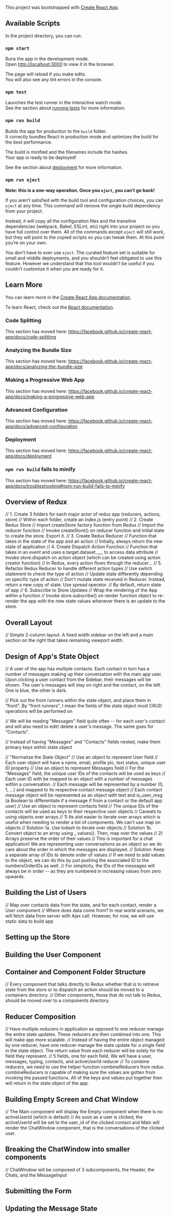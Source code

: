 This project was bootstrapped with [Create React App](https://github.com/facebook/create-react-app).

## Available Scripts

In the project directory, you can run:

### `npm start`

Runs the app in the development mode.<br />
Open [http://localhost:3000](http://localhost:3000) to view it in the browser.

The page will reload if you make edits.<br />
You will also see any lint errors in the console.

### `npm test`

Launches the test runner in the interactive watch mode.<br />
See the section about [running tests](https://facebook.github.io/create-react-app/docs/running-tests) for more information.

### `npm run build`

Builds the app for production to the `build` folder.<br />
It correctly bundles React in production mode and optimizes the build for the best performance.

The build is minified and the filenames include the hashes.<br />
Your app is ready to be deployed!

See the section about [deployment](https://facebook.github.io/create-react-app/docs/deployment) for more information.

### `npm run eject`

**Note: this is a one-way operation. Once you `eject`, you can’t go back!**

If you aren’t satisfied with the build tool and configuration choices, you can `eject` at any time. This command will remove the single build dependency from your project.

Instead, it will copy all the configuration files and the transitive dependencies (webpack, Babel, ESLint, etc) right into your project so you have full control over them. All of the commands except `eject` will still work, but they will point to the copied scripts so you can tweak them. At this point you’re on your own.

You don’t have to ever use `eject`. The curated feature set is suitable for small and middle deployments, and you shouldn’t feel obligated to use this feature. However we understand that this tool wouldn’t be useful if you couldn’t customize it when you are ready for it.

## Learn More

You can learn more in the [Create React App documentation](https://facebook.github.io/create-react-app/docs/getting-started).

To learn React, check out the [React documentation](https://reactjs.org/).

### Code Splitting

This section has moved here: https://facebook.github.io/create-react-app/docs/code-splitting

### Analyzing the Bundle Size

This section has moved here: https://facebook.github.io/create-react-app/docs/analyzing-the-bundle-size

### Making a Progressive Web App

This section has moved here: https://facebook.github.io/create-react-app/docs/making-a-progressive-web-app

### Advanced Configuration

This section has moved here: https://facebook.github.io/create-react-app/docs/advanced-configuration

### Deployment

This section has moved here: https://facebook.github.io/create-react-app/docs/deployment

### `npm run build` fails to minify

This section has moved here: https://facebook.github.io/create-react-app/docs/troubleshooting#npm-run-build-fails-to-minify


## Overview of Redux
// 1. Create 3 folders for each major actor of redux app (reducers, actions, store)
    // Within each folder, create an index.js (entry point)
// 2. Create Redux Store
    // Import createStore factory function from Redux
    // Import the reducer function
    // Invoke createStore() on reducer function and initial state to create the store. Export it.
// 3. Create Redux Reducer
    // Function that takes in the state of the app and an action
    // Initially, always return the new state of application
// 4. Create Dispatch Action Function
    // Function that takes in an event and uses e.target.dataset.___ to access data attribute
    // Invoke store.dispatch on action object (which can be created using action creator function) 
    // In Redux, every action flows through the reducer... 
// 5. Refactor Redux Reducer to handle different action types
    // Use switch statement to check the type of action
    // Update state differently depending on specific type of action
    // Don't mutate state received in Reducer. Instead, return a new copy of state. Use spread operator. 
    // By default, return state of app
// 6. Subscribe to Store Updates
    // Wrap the rendering of the App within a function 
    // Invoke store.subscribe() on render function object to re-render the app with the new state values whenever there is an update to the store. 

## Overall Layout
// Simple 2-column layout. A fixed width sidebar on the left and a main section on the right that takes remaining viewport width. 

## Design of App's State Object
// A user of the app has multiple contacts. Each contact in turn has a number of messages making up their conversation with the main app user. Upon clicking a user contact from the Sidebar, their messages will be shown. The user's messages will stay on right and the contact, on the left. One is blue, the other is dark.

// Pick out the front runners within the state object, and place them in "front". By "front runners", I mean the fields of the state object most CRUD operations will be performed on

// We will be reading "Messages" field quite often -- for each user's contact and will also need to edit/ delete a user's message. The same goes for "Contacts".

// Instead of having "Messages" and "Contacts" fields nested, make them primary keys within state object

// "Normalize the State Object"
    // Use an object to represent User field
        // Each user object will have a name, email, profile pic, text status, unique user ID property
    // Use an object to represent Messages field
        // For the "Messages" field, the unique user IDs of the contacts will be used as keys 
        // Each user ID with be mapped to an object with a number of messages within a conversation. 
        // Each message will be represented by a number (0, 1, ...) and mapped to its respective contact message object
        // Each contact message object will be represented as an object with text and is_user_msg (a Boolean to differentiate if a message if from a contact or the default app user) 
    // Use an object to represent contacts field
        // The unique IDs of the contacts will be used as keys to their respective user objects
    // Caveats to using objects over arrays
        // 1) Its alot easier to iterate over arrays which is useful when needing to render a list of components. We can't use map on objects
            // Solution 1a. Use lodash to iterate over objects
            // Solution 1b. Convert object to an array using _.values(). Then, map over the values
        // 2) Arrays preserve the order of their values
            // This is important for a chat application! We are representing user conversations as an object so we do care about the order in which the messages are displayed.
            // Solution: Keep a separate array of IDs to denote order of values 
                // If we need to add values to the object, we can do this by just pushing the associated ID to the numbersOrderIDs as well. 
            // For simplicity, the IDs of the messages will always be in order -- as they are numbered in increasing values from zero upwards.   


## Building the List of Users
// Map over contacts data from the state, and for each contact, render a User component
// Where does data come from? In real world scenario, we will fetch data from server with Ajax call. However, for now, we will use static data to build app

## Setting up the Store

## Building the User Component

## Container and Component Folder Structure
// Every component that talks directly to Redux whether that is to retrieve state from the store or to dispatch an action should be moved to a containers directory.
// Other components, those that do not talk to Redux, should be moved over to a components directory. 

## Reducer Composition
// Have multiple reducers in application as opposed to one reducer manage the entire state updates. These reducers are then combined into one. This will make app more scalable.
// Instead of having the entire object managed by one reducer, have one reducer manage the state update for a single field in the state object. The return value from each reducer will be solely for the field they represent. 
// 5 fields, one for each field. We will have a user, messages, typing, contacts, and activeUserId reducer
// To combine reducers, we need to use the helper function combineReducers from redux. combineReducers is capable of making sure the values are gotten from invoking the passed functions. All of the keys and values put together then will return in the state object of the app.   

## Building Empty Screen and Chat Window
// The Main component will display the Empty component when there is no activeUserId (which is default)
// As soon as a user is clicked, the activeUserId will be set to the user_id of the clicked contact and Main will render the ChatWindow component, that is the conversations of the clicked user.

## Breaking the ChatWindow into smaller components
// ChatWindow will be composed of 3 subcomponents, the Header, the Chats, and the MessageInput

## Submitting the Form

## Updating the Message State
